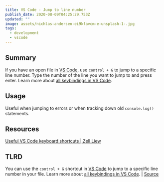 ```yaml
---
title: VS Code - Jump to line number
publish_date: 2020-08-09T04:25:29.753Z
updated: ""
image: assets/nichlas-andersen-ei9kfavcm-e-unsplash-1-.jpg
tags:
  - development
  - vscode
---
```

## Summary

If you have an open file in [VS Code](https://code.visualstudio.com/), use `control + G` to jump to a specific line number. Type the number of the line you want to jump to and press enter. Learn more about [all keybindings in VS Code](https://code.visualstudio.com/docs/getstarted/keybindings).

## Usage

Useful when jumping to errors or when tracking down old `console.log()` statements.

## Resources

[Useful VS Code keyboard shortcuts | Zell Liew](https://zellwk.com/blog/useful-vscode-keyboard-shortcuts/#:~:text=Go%20to%20line,then%20type%20your%20line%20number.com)

## TLRD

You can use the `control + G` shortcut in [VS Code](https://code.visualstudio.com/) to jump to a specific line number in your file. Learn more about [all keybindings in VS Code](https://code.visualstudio.com/docs/getstarted/keybindings). | [Source](https://zellwk.com/blog/useful-vscode-keyboard-shortcuts/#:~:text=Go%20to%20line,then%20type%20your%20line%20number.com)